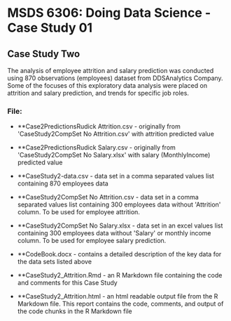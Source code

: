 # MSDS 6306: Doing Data Science - Case Study 01
## Case Study Two

The analysis of employee attrition and salary prediction was conducted using 870 observations (employees) dataset from DDSAnalytics Company.
Some of the focuses of this exploratory data analysis were placed on attrition and salary prediction, and trends for specific job roles.


### File:
- **Case2PredictionsRudick Attrition.csv - originally from 'CaseStudy2CompSet No Attrition.csv' with attrition predicted value 

- **Case2PredictionsRudick Salary.csv - originally from 'CaseStudy2CompSet No Salary.xlsx' with salary (MonthlyIncome) predicted value 

- **CaseStudy2-data.csv - data set in a comma separated values list containing 870 employees data

- **CaseStudy2CompSet No Attrition.csv - data set in a comma separated values list containing 300 employees data without 'Attrition' column.  To be used for employee attrition.

- **CaseStudy2CompSet No Salary.xlsx - data set in an excel values list containing 300 employees data without 'Salary' or monthly income column.  To be used for employee salary prediction.

- **CodeBook.docx - contains a detailed description of the key data for the data sets listed above

- **CaseStudy2_Attrition.Rmd - an R Markdown file containing the code and comments for this Case Study

- **CaseStudy2_Attrition.html - an html readable output file from the R Markdown file. This report contains the code, comments, and output of the code chunks in the R Markdown file
